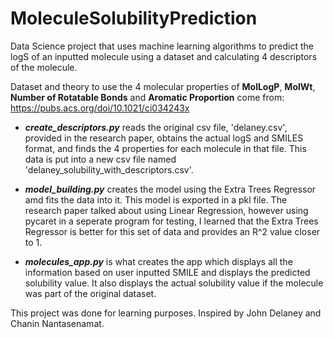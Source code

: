 # MoleculeSolubilityPrediction
Data Science project that uses machine learning algorithms to predict the logS of an inputted molecule using a dataset and calculating 4 descriptors of the molecule.

Dataset and theory to use the 4 molecular properties of __MolLogP__, __MolWt__, __Number of Rotatable Bonds__ and __Aromatic Proportion__ come from:
https://pubs.acs.org/doi/10.1021/ci034243x

- **_create_descriptors.py_** reads the original csv file, 'delaney.csv', provided in the research paper, obtains the actual logS and SMILES format, and finds the 4 properties for each molecule in that file. This data is put into a new csv file named 'delaney_solubility_with_descriptors.csv'.

- **_model_building.py_** creates the model using the Extra Trees Regressor amd fits the data into it. This model is exported in a pkl file. The research paper talked about using Linear Regression, however using pycaret in a seperate program for testing, I learned that the Extra Trees Regressor is better for this set of data and provides an R^2 value closer to 1.

- **_molecules_app.py_** is what creates the app which displays all the information based on user inputted SMILE and displays the predicted solubility value. It also displays the actual solubility value if the molecule was part of the original dataset.

This project was done for learning purposes.
Inspired by John Delaney and Chanin Nantasenamat.
